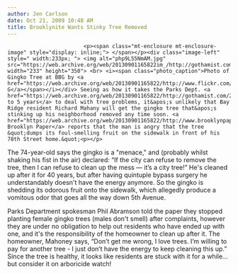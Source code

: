 ```yaml
---
author: Jen Carlson
date: Oct 21, 2009 10:48 AM
title: Brooklynite Wants Stinky Tree Removed
---
```



                            
                            
                            
                            <p><span class="mt-enclosure mt-enclosure-image" style="display: inline;"> </span></p><div class="image-left" style=" width:233px; "> <img alt="php9L55NmAM.jpg" src="https://web.archive.org/web/20130901165822im_/http://gothamist.com/attachments/arts_jen/php9L55NmAM.jpg" width="233" height="350"> <br> <i><span class="photo_caption">Photo of Gingko Tree at BBG by <a href="https://web.archive.org/web/20130901165822/http://www.flickr.com/photos/wallyg/477522296/">Wally G</a></span></i></div> Seeing as how it takes the Parks Dept. <a href="https://web.archive.org/web/20130901165822/http://gothamist.com/2009/10/15/more_trees_more_problems.php">3 to 5 years</a> to deal with tree problems, it&apos;s unlikely that Bay Ridge resident Richard Mahany will get the gingko tree that&apos;s stinking up his neighborhood removed any time soon. <a href="https://web.archive.org/web/20130901165822/http://www.brooklynpaper.com/stories/32/42/32_42_bm_stinky_gingko_tree.html">The Brooklyn Paper</a> reports that the man is angry that the tree &quot;dumps its foul-smelling fruit on the sidewalk in front of his 78th Street home.&quot;<p></p>

<p>The 74-year-old says the gingko is a &quot;menace,&quot; and (probably whilst shaking his fist in the air) declared: &#x201C;If the city can refuse to remove the tree, then I can refuse to clean up the mess &#x2014; it&#x2019;s a city tree!&#x201D; He&apos;s cleaned up after it for 40 years, but after having quintuple bypass surgery he understandably doesn&apos;t have the energy anymore. So the gingko is shedding its odorous fruit onto the sidewalk, which allegedly produce a vomitous odor that goes all the way down 5th Avenue.</p>

<p>Parks Department spokesman Phil Abramson told the paper they stopped planting female gingko trees (males don&apos;t smell) after complaints, however they are under no obligation to help out residents who have ended up with one, and it&apos;s the responsibility of the homeowner to clean up after it. The homeowner, Mahoney says, &#x201C;Don&#x2019;t get me wrong, I love trees. I&#x2019;m willing to pay for another tree - I just don&#x2019;t have the energy to keep cleaning this up.&#x201D; Since the tree is healthy, it looks like residents are stuck with it for a while... but consider it on arboricide watch!</p>
                            
                            
                            